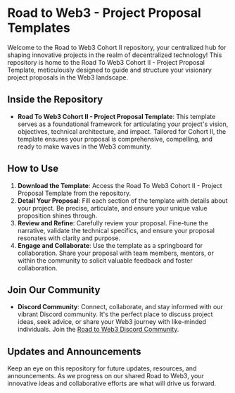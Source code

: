 # Road to Web3 - Project Proposal Templates

Welcome to the Road to Web3 Cohort II repository, your centralized hub for shaping innovative projects in the realm of decentralized technology! This repository is home to the Road To Web3 Cohort II - Project Proposal Template, meticulously designed to guide and structure your visionary project proposals in the Web3 landscape.

## Inside the Repository

- **Road To Web3 Cohort II - Project Proposal Template**: This template serves as a foundational framework for articulating your project's vision, objectives, technical architecture, and impact. Tailored for Cohort II, the template ensures your proposal is comprehensive, compelling, and ready to make waves in the Web3 community.

## How to Use

1. **Download the Template**: Access the Road To Web3 Cohort II - Project Proposal Template from the repository.
2. **Detail Your Proposal**: Fill each section of the template with details about your project. Be precise, articulate, and ensure your unique value proposition shines through.
3. **Review and Refine**: Carefully review your proposal. Fine-tune the narrative, validate the technical specifics, and ensure your proposal resonates with clarity and purpose.
4. **Engage and Collaborate**: Use the template as a springboard for collaboration. Share your proposal with team members, mentors, or within the community to solicit valuable feedback and foster collaboration.

## Join Our Community

- **Discord Community**: Connect, collaborate, and stay informed with our vibrant Discord community. It's the perfect place to discuss project ideas, seek advice, or share your Web3 journey with like-minded individuals. Join the [Road to Web3 Discord Community](https://discord.gg/6nVEv4vKJ8).

## Updates and Announcements

Keep an eye on this repository for future updates, resources, and announcements. As we progress on our shared Road to Web3, your innovative ideas and collaborative efforts are what will drive us forward.
